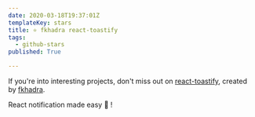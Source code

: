 ```yaml
---
date: 2020-03-18T19:37:01Z
templateKey: stars
title: ⭐ fkhadra react-toastify
tags:
  - github-stars
published: True

---
```


If you're into interesting projects, don't miss out on [react-toastify](https://github.com/fkhadra/react-toastify), created by [fkhadra](https://github.com/fkhadra).

React notification made easy 🚀 !
